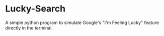 # Lucky-Search
A simple python program to simulate Google's "I'm Feeling Lucky" feature directly in the terminal.
